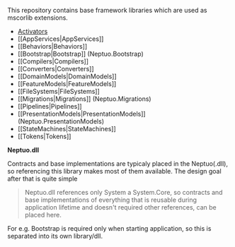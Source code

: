 This repository contains base framework libraries which are used as mscorlib extensions.

* [Activators](./wiki/Activators)
* [[AppServices|AppServices]]
* [[Behaviors|Behaviors]]
* [[Bootstrap|Bootstrap]] (Neptuo.Bootstrap)
* [[Compilers|Compilers]]
* [[Converters|Converters]]
* [[DomainModels|DomainModels]]
* [[FeatureModels|FeatureModels]]
* [[FileSystems|FileSystems]]
* [[Migrations|Migrations]] (Neptuo.Migrations)
* [[Pipelines|Pipelines]]
* [[PresentationModels|PresentationModels]] (Neptuo.PresentationModels)
* [[StateMachines|StateMachines]]
* [[Tokens|Tokens]]

**Neptuo.dll**

Contracts and base implementations are typicaly placed in the Neptuo(.dll), so referencing this library makes most of them available. The design goal after that is quite simple

> Neptuo.dll references only System a System.Core, so contracts and base implementations of everything that is reusable during application lifetime and doesn't required other references, can be placed here.

For e.g. Bootstrap is required only when starting application, so this is separated into its own library/dll.
